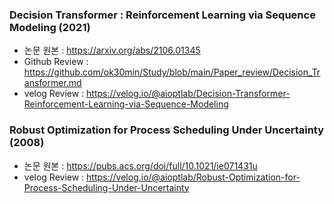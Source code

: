### Decision Transformer : Reinforcement Learning via Sequence Modeling (2021)
* 논문 원본 : https://arxiv.org/abs/2106.01345
* Github Review : https://github.com/ok30min/Study/blob/main/Paper_review/Decision_Transformer.md
* velog Review : https://velog.io/@aioptlab/Decision-Transformer-Reinforcement-Learning-via-Sequence-Modeling

### Robust Optimization for Process Scheduling Under Uncertainty (2008)
* 논문 원본 : https://pubs.acs.org/doi/full/10.1021/ie071431u
* velog Review : https://velog.io/@aioptlab/Robust-Optimization-for-Process-Scheduling-Under-Uncertainty
